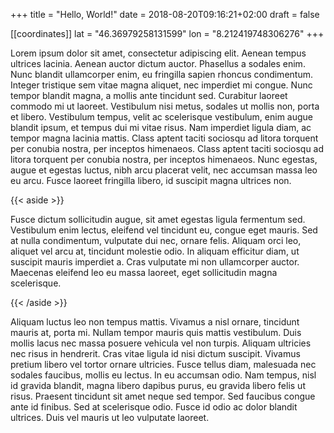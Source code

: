 +++
title = "Hello, World!"
date = 2018-08-20T09:16:21+02:00
draft = false

[[coordinates]]
lat = "46.36979258131599"
lon = "8.212419748306276"
+++

Lorem ipsum dolor sit amet, consectetur adipiscing elit. Aenean tempus ultrices lacinia. Aenean auctor dictum auctor. Phasellus a sodales enim. Nunc blandit ullamcorper enim, eu fringilla sapien rhoncus condimentum. Integer tristique sem vitae magna aliquet, nec imperdiet mi congue. Nunc tempor blandit magna, a mollis ante tincidunt sed. Curabitur laoreet commodo mi ut laoreet. Vestibulum nisi metus, sodales ut mollis non, porta et libero. Vestibulum tempus, velit ac scelerisque vestibulum, enim augue blandit ipsum, et tempus dui mi vitae risus. Nam imperdiet ligula diam, ac tempor magna lacinia mattis. Class aptent taciti sociosqu ad litora torquent per conubia nostra, per inceptos himenaeos. Class aptent taciti sociosqu ad litora torquent per conubia nostra, per inceptos himenaeos. Nunc egestas, augue et egestas luctus, nibh arcu placerat velit, nec accumsan massa leo eu arcu. Fusce laoreet fringilla libero, id suscipit magna ultrices non.

{{< aside >}}

Fusce dictum sollicitudin augue, sit amet egestas ligula fermentum sed. Vestibulum enim lectus, eleifend vel tincidunt eu, congue eget mauris. Sed at nulla condimentum, vulputate dui nec, ornare felis. Aliquam orci leo, aliquet vel arcu at, tincidunt molestie odio. In aliquam efficitur diam, ut suscipit mauris imperdiet a. Cras vulputate mi non ullamcorper auctor. Maecenas eleifend leo eu massa laoreet, eget sollicitudin magna scelerisque.

{{< /aside >}}

Aliquam luctus leo non tempus mattis. Vivamus a nisl ornare, tincidunt mauris at, porta mi. Nullam tempor mauris quis mattis vestibulum. Duis mollis lacus nec massa posuere vehicula vel non turpis. Aliquam ultricies nec risus in hendrerit. Cras vitae ligula id nisi dictum suscipit. Vivamus pretium libero vel tortor ornare ultricies. Fusce tellus diam, malesuada nec sodales faucibus, mollis eu lectus. In eu accumsan odio. Nam tempus, nisl id gravida blandit, magna libero dapibus purus, eu gravida libero felis ut risus. Praesent tincidunt sit amet neque sed tempor. Sed faucibus congue ante id finibus. Sed at scelerisque odio. Fusce id odio ac dolor blandit ultrices. Duis vel mauris ut leo vulputate laoreet.